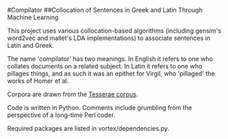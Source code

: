 #Compilator
##Collocation of Sentences in Greek and Latin Through Machine Learning

This project uses various collocation-based algorithms (including gensim's word2vec and mallet's LDA implementations) to associate sentences in Latin and Greek.

The name 'compilator' has two meanings. In English it refers to one who collates documents on a related subject. 
In Latin it refers to one who pillages things, and as such it was an epithet for Virgil, who 'pillaged' the works of Homer et al.

Corpora are drawn from the [Tesserae corpus](http://github.com/tesserae/tesserae).

Code is written in Python. Comments include grumbling from the perspective of a long-time Perl coder.

Required packages are listed in vortex/dependencies.py.
